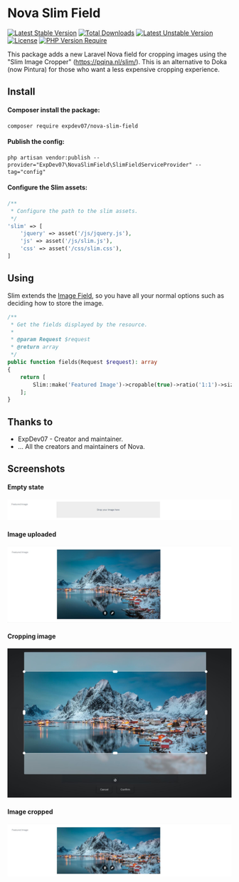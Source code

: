 <h1>
    Nova Slim Field
</h1>

[![Latest Stable Version](http://poser.pugx.org/expdev07/nova-slim-field/v)](https://packagist.org/packages/expdev07/nova-slim-field) [![Total Downloads](http://poser.pugx.org/expdev07/nova-slim-field/downloads)](https://packagist.org/packages/expdev07/nova-slim-field) [![Latest Unstable Version](http://poser.pugx.org/expdev07/nova-slim-field/v/unstable)](https://packagist.org/packages/expdev07/nova-slim-field) [![License](http://poser.pugx.org/expdev07/nova-slim-field/license)](https://packagist.org/packages/expdev07/nova-slim-field) [![PHP Version Require](http://poser.pugx.org/expdev07/nova-slim-field/require/php)](https://packagist.org/packages/expdev07/nova-slim-field)

This package adds a new Laravel Nova field for cropping images using the "Slim Image Cropper" (https://pqina.nl/slim/). This is an 
alternative to Doka (now Pintura) for those who want a less expensive cropping experience.

## Install

#### Composer install the package:

```
composer require expdev07/nova-slim-field
```

#### Publish the config:

```
php artisan vendor:publish --provider="ExpDev07\NovaSlimField\SlimFieldServiceProvider" --tag="config"
```

#### Configure the Slim assets:

```php
/**
 * Configure the path to the slim assets.
 */
'slim' => [
    'jquery' => asset('/js/jquery.js'),
    'js' => asset('/js/slim.js'),
    'css' => asset('/css/slim.css'),
]
```

## Using

Slim extends the <a href="https://nova.laravel.com/docs/1.0/resources/fields.html#image-field">Image Field</a>, so you have all your normal options such as deciding how to store the image.

```php
/**
 * Get the fields displayed by the resource.
 *
 * @param Request $request
 * @return array
 */
public function fields(Request $request): array
{
    return [
        Slim::make('Featured Image')->cropable(true)->ratio('1:1')->size('300,300'),
    ];
}
```

## Thanks to

- ExpDev07 - Creator and maintainer.
- ... All the creators and maintainers of Nova.

## Screenshots

#### Empty state

<p>
    <img src="https://github.com/ExpDev07/nova-slim-field/blob/main/screenshots/screenshot_1.JPG" alt="">
</p>

#### Image uploaded

<p>
    <img src="https://github.com/ExpDev07/nova-slim-field/blob/main/screenshots/screenshot_2.JPG" alt="">
</p>

#### Cropping image

<p>
    <img src="https://github.com/ExpDev07/nova-slim-field/blob/main/screenshots/screenshot_3.JPG" alt="">
</p>

#### Image cropped

<p>
    <img src="https://github.com/ExpDev07/nova-slim-field/blob/main/screenshots/screenshot_4.JPG" alt="">
</p>

